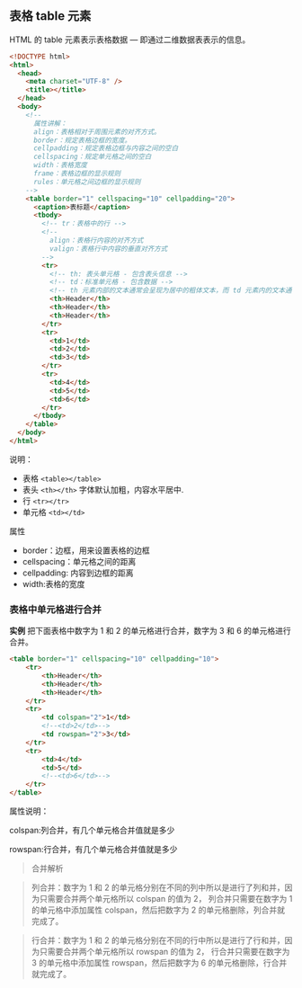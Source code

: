 ## 表格 table 元素

HTML 的 table 元素表示表格数据 — 即通过二维数据表表示的信息。

```html
<!DOCTYPE html>
<html>
  <head>
    <meta charset="UTF-8" />
    <title></title>
  </head>
  <body>
    <!-- 
      属性讲解：
      align：表格相对于周围元素的对齐方式。
      border：规定表格边框的宽度。
      cellpadding：规定表格边框与内容之间的空白
      cellspacing：规定单元格之间的空白
      width：表格宽度
      frame：表格边框的显示规则
      rules：单元格之间边框的显示规则
    -->
    <table border="1" cellspacing="10" cellpadding="20">
      <caption>表标题</caption>
      <tbody>
        <!-- tr：表格中的行 -->
        <!-- 
          align：表格行内容的对齐方式
          valign：表格行中内容的垂直对齐方式
        -->
        <tr>
          <!-- th: 表头单元格 - 包含表头信息 -->
          <!-- td：标准单元格 - 包含数据 -->
          <!-- th 元素内部的文本通常会呈现为居中的粗体文本，而 td 元素内的文本通常是左对齐的普通文本。 -->
          <th>Header</th>
          <th>Header</th>
          <th>Header</th>
        </tr>
        <tr>
          <td>1</td>
          <td>2</td>
          <td>3</td>
        </tr>
        <tr>
          <td>4</td>
          <td>5</td>
          <td>6</td>
        </tr>
      </tbody>
    </table>
  </body>
</html>
```
说明： 

- 表格 `<table></table>`
- 表头 `<th></th>`  字体默认加粗，内容水平居中. 
- 行 `<tr></tr>`
- 单元格 `<td></td>`

属性

- border：边框，用来设置表格的边框 
- cellspacing：单元格之间的距离
- cellpadding: 内容到边框的距离
- width:表格的宽度

### 表格中单元格进行合并

**实例**
把下面表格中数字为 1 和 2 的单元格进行合并，数字为 3 和 6 的单元格进行合并。

```html
<table border="1" cellspacing="10" cellpadding="10">
	<tr>
		<th>Header</th>
		<th>Header</th>
		<th>Header</th>
	</tr>
	<tr>
		<td colspan="2">1</td>
		<!--<td>2</td>-->
		<td rowspan="2">3</td>
	</tr>
	<tr>
		<td>4</td>
		<td>5</td>
		<!--<td>6</td>-->
	</tr>
</table>
```
属性说明：

colspan:列合并，有几个单元格合并值就是多少

rowspan:行合并，有几个单元格合并值就是多少

> 合并解析

> 列合并：数字为 1 和 2 的单元格分别在不同的列中所以是进行了列和并，因为只需要合并两个单元格所以 colspan 的值为 2，
> 列合并只需要在数字为 1 的单元格中添加属性 colspan，然后把数字为 2 的单元格删除，列合并就完成了。

> 行合并：数字为 1 和 2 的单元格分别在不同的行中所以是进行了行和并，因为只需要合并两个单元格所以 rowspan 的值为 2，
> 行合并只需要在数字为 3 的单元格中添加属性 rowspan，然后把数字为 6 的单元格删除，行合并就完成了。

